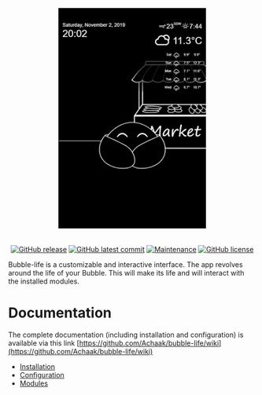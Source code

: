 <div align="center"><img src="illustrations/bubble_screen.png" alt="Bubble screen" style="width:300px; margin-left:50%; transform: translateX(-50%)"/></div>

</br>

<div align="center">
  
[![GitHub release](https://img.shields.io/github/release/Achaak/bubble-life)](https://github.com/Achaak/bubble-life/releases/)
[![GitHub latest commit](https://badgen.net/github/last-commit/Achaak/bubble-life)](https://github.com/Achaak/bubble-life/commit/)
[![Maintenance](https://img.shields.io/badge/Maintained%3F-yes-green.svg)](https://github.com/Achaak/bubble-life/graphs/commit-activity)
[![GitHub license](https://img.shields.io/github/license/Achaak/bubble-life)](https://github.com/Achaak/bubble-life/blob/master/LICENSE)
  
</div>

Bubble-life is a customizable and interactive interface. The app revolves around the life of your Bubble. This will make its life and will interact with the installed modules.


# Documentation
The complete documentation (including installation and configuration) is available via this link [https://github.com/Achaak/bubble-life/wiki](https://github.com/Achaak/bubble-life/wiki)
- [Installation](https://github.com/Achaak/bubble-life/wiki/Installation)
- [Configuration](https://github.com/Achaak/bubble-life/wiki/Configuration)
- [Modules](https://github.com/Achaak/bubble-life/wiki/Modules)
